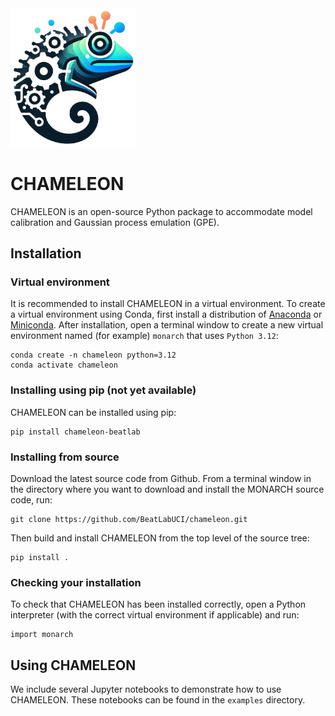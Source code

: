 <img src="chameleon_logo.png" alt="drawing" width="200"/>

# CHAMELEON
CHAMELEON is an open-source Python package to accommodate model calibration and Gaussian process emulation (GPE).


## Installation
### Virtual environment
It is recommended to install CHAMELEON in a virtual environment. To create a virtual environment using Conda, first install a distribution of [Anaconda](https://www.anaconda.com/download) or [Miniconda](https://conda.io/miniconda.html). After installation, open a terminal window to create a new virtual environment named (for example) `monarch` that uses `Python 3.12`:
```
conda create -n chameleon python=3.12
conda activate chameleon
```
### Installing using pip (not yet available)

CHAMELEON can be installed using pip:
```
pip install chameleon-beatlab
```
### Installing from source
Download the latest source code from Github. From a terminal window in the directory where you want to download and install the MONARCH source code, run:
```
git clone https://github.com/BeatLabUCI/chameleon.git
```
Then build and install CHAMELEON from the top level of the source tree:
```
pip install .
```

### Checking your installation
To check that CHAMELEON has been installed correctly, open a Python interpreter (with the correct virtual environment if applicable) and run:
```
import monarch
```

## Using CHAMELEON
We include several Jupyter notebooks to demonstrate how to use CHAMELEON. These notebooks can be found in the `examples` directory.